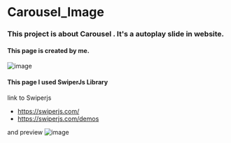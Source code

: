 # Carousel_Image
### This project is about Carousel . It's a autoplay slide in website.

#### This page is created by me.
![image](https://github.com/ThanakornWongklad1/Carousel_Image/assets/102203038/e0fbe766-50c5-486c-8630-b039cbb063c7)

#### This page I used SwiperJs Library
link to Swiperjs 
- https://swiperjs.com/
- https://swiperjs.com/demos


and preview
![image](https://github.com/ThanakornWongklad1/Carousel_Image/assets/102203038/60674436-9f7d-48ff-b499-da75a9ef3563)


